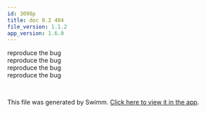 ```yaml
---
id: 3098p
title: doc 0.2 404
file_version: 1.1.2
app_version: 1.6.0
---
```


reproduce the bug<br/>
reproduce the bug<br/>
reproduce the bug<br/>
reproduce the bug

<br/>

This file was generated by Swimm. [Click here to view it in the app](http://localhost:5002/repos/Z2l0aHViJTNBJTNBTm9hUmVwbyUzQSUzQU5vYW96ZXI=/docs/3098p).
